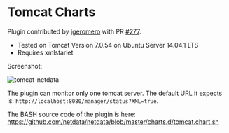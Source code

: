 # Tomcat Charts

Plugin contributed by [jgeromero](https://github.com/jgeromero) with PR [#277](https://github.com/netdata/netdata/pull/277).

* Tested on Tomcat Version 7.0.54 on Ubuntu Server 14.04.1 LTS
* Requires xmlstarlet

Screenshot:

![tomcat-netdata](https://cloud.githubusercontent.com/assets/9483354/14687417/5ee7cc66-070b-11e6-8483-17c3a8e0c871.jpg)

The plugin can monitor only one tomcat server. The default URL it expects is: `http://localhost:8080/manager/status?XML=true`.

The BASH source code of the plugin is here: https://github.com/netdata/netdata/blob/master/charts.d/tomcat.chart.sh
